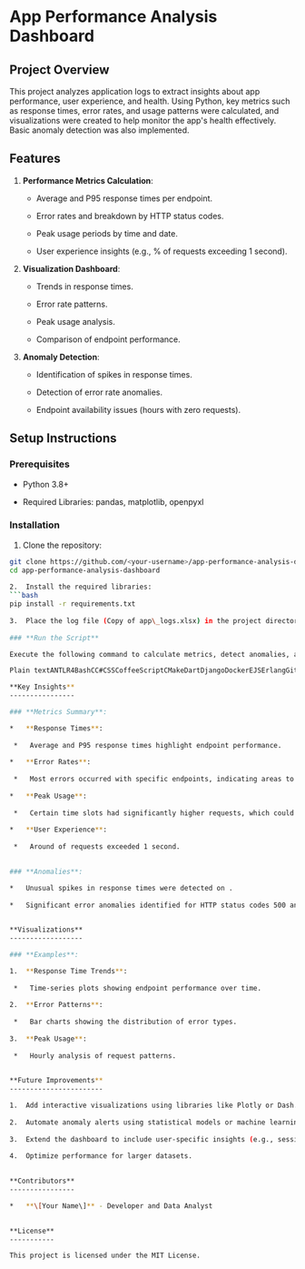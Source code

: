 **App Performance Analysis Dashboard**
======================================

**Project Overview**
--------------------

This project analyzes application logs to extract insights about app performance, user experience, and health. Using Python, key metrics such as response times, error rates, and usage patterns were calculated, and visualizations were created to help monitor the app's health effectively. Basic anomaly detection was also implemented.

**Features**
------------

1.  **Performance Metrics Calculation**:
    
    *   Average and P95 response times per endpoint.
        
    *   Error rates and breakdown by HTTP status codes.
        
    *   Peak usage periods by time and date.
        
    *   User experience insights (e.g., % of requests exceeding 1 second).
        
2.  **Visualization Dashboard**:
    
    *   Trends in response times.
        
    *   Error rate patterns.
        
    *   Peak usage analysis.
        
    *   Comparison of endpoint performance.
        
3.  **Anomaly Detection**:
    
    *   Identification of spikes in response times.
        
    *   Detection of error rate anomalies.
        
    *   Endpoint availability issues (hours with zero requests).
        

**Setup Instructions**
----------------------

### **Prerequisites**

*   Python 3.8+
    
*   Required Libraries: pandas, matplotlib, openpyxl
    

### **Installation**

1.  Clone the repository:
   ```bash
   git clone https://github.com/<your-username>/app-performance-analysis-dashboard.git
   cd app-performance-analysis-dashboard
    
2.  Install the required libraries:
   ```bash
   pip install -r requirements.txt
    
3.  Place the log file (Copy of app\_logs.xlsx) in the project directory.
    
### **Run the Script**

Execute the following command to calculate metrics, detect anomalies, and generate visualizations:

Plain textANTLR4BashCC#CSSCoffeeScriptCMakeDartDjangoDockerEJSErlangGitGoGraphQLGroovyHTMLJavaJavaScriptJSONJSXKotlinLaTeXLessLuaMakefileMarkdownMATLABMarkupObjective-CPerlPHPPowerShell.propertiesProtocol BuffersPythonRRubySass (Sass)Sass (Scss)SchemeSQLShellSwiftSVGTSXTypeScriptWebAssemblyYAMLXML`   bashCopy codepython main.py   `

**Key Insights**
----------------

### **Metrics Summary**:

*   **Response Times**:
    
    *   Average and P95 response times highlight endpoint performance.
        
*   **Error Rates**:
    
    *   Most errors occurred with specific endpoints, indicating areas to optimize.
        
*   **Peak Usage**:
    
    *   Certain time slots had significantly higher requests, which could help in load balancing.
        
*   **User Experience**:
    
    *   Around of requests exceeded 1 second.
        

### **Anomalies**:

*   Unusual spikes in response times were detected on .
    
*   Significant error anomalies identified for HTTP status codes 500 and 503.
    

**Visualizations**
------------------

### **Examples**:

1.  **Response Time Trends**:
    
    *   Time-series plots showing endpoint performance over time.
        
2.  **Error Patterns**:
    
    *   Bar charts showing the distribution of error types.
        
3.  **Peak Usage**:
    
    *   Hourly analysis of request patterns.
        

**Future Improvements**
-----------------------

1.  Add interactive visualizations using libraries like Plotly or Dash.
    
2.  Automate anomaly alerts using statistical models or machine learning.
    
3.  Extend the dashboard to include user-specific insights (e.g., session durations).
    
4.  Optimize performance for larger datasets.
    

**Contributors**
----------------

*   **\[Your Name\]** - Developer and Data Analyst
    

**License**
-----------

This project is licensed under the MIT License.